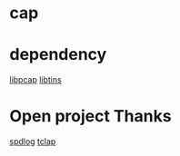 # cap

# dependency

[libpcap](https://github.com/the-tcpdump-group/libpcap)
[libtins](https://github.com/mfontanini/libtins)

# Open project Thanks

[spdlog](https://github.com/gabime/spdlog)
[tclap](http://tclap.sourceforge.net/)
